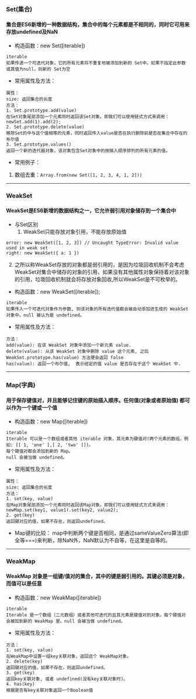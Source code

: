 ### Set(集合)
#### 集合是ES6新增的一种数据结构，集合中的每个元素都是不相同的，同时它可用来存放undefined及NaN
- 构造函数：new Set([iterable])
```
iterable
如果传递一个可迭代对象，它的所有元素将不重复地被添加到新的 Set中。如果不指定此参数或其值为null，则新的 Set为空
```
- 常用属性及方法：
```
属性：
size: 返回集合的长度
方法：
1. Set.prototype.add(value)
在Set对象尾部添加一个元素同时返回该Set对象。即我们可以使用链式方式来调用：newSet.add(1).add(2);
2. Set.prototype.delete(value)
移除Set的中与这个值相等的元素，同时返回传入value是否在执行删除前是否在集合中存在的布尔值
3. Set.prototype.values()
返回一个新的迭代器对象，该对象包含Set对象中的按插入顺序排列的所有元素的值。
```
- 常用例子：
1. 数组去重：``` Array.from(new Set([1, 2, 3, 4, 1, 2])) ```

****

### WeakSet
#### WeakSet是ES6新增的数据结构之一，它允许弱引用对象储存到一个集合中
- 与Set区别
  1. WeakSet只能存放对象引用，不能存放原始值
```
error: new WeakSet([1, 2, 3]) // Uncaught TypeError: Invalid value used in weak set
right: new WeakSet({ a: 1 }) 
```
  2. 之所以称WeakSet存放的对象都是弱引用的，是因为垃圾回收机制不会考虑WeakSet对集合中储存的对象的引用，如果没有其他属性对象保持着对该对象的引用，垃圾回收机制就会将存放对象回收,所以WeakSet是不可枚举的。
 
- 构造函数：new WeakSet([iterable]);
```
iterable
如果传入一个可迭代对象作为参数, 则该对象的所有迭代值都会被自动添加进生成的 WeakSet 对象中。null 被认为是 undefined。
```

- 常用属性及方法：
```
方法：
add(value): 在该 WeakSet 对象中添加一个新元素 value.
delete(value): 从该 WeakSet 对象中删除 value 这个元素, 之后 WeakSet.prototype.has(value) 方法便会返回 false
has(value): 返回一个布尔值,  表示给定的值 value 是否存在于这个 WeakSet 中.
```

****

### Map(字典)
#### 用于保存键值对，并且能够记住键的原始插入顺序。任何值(对象或者原始值) 都可以作为一个键或一个值
- 构造函数：new Map([iterable])
```
iterable
Iterable 可以是一个数组或者其他 iterable 对象，其元素为键值对(两个元素的数组，例如: [[ 1, 'one' ],[ 2, 'two' ]])。
每个键值对都会添加到新的 Map。
null 会被当做 undefined。
```
- 常用属性及方法：
```
属性：
size: 返回集合的长度
方法：
1. set(key, value)
在Map对象尾部添加一个元素同时返回该Map对象。即我们可以使用链式方式来调用：newMap.set(key1, value1).set(key2, value2);
2. get(key)
返回键对应的值，如果不存在，则返回undefined。
```
- Map键的比较： 
map中判断两个键是否相同，是通过sameValueZero算法(即全等===)来判断，除NaN外，NaN默认为不自等，在这里是自等的。

***

### WeakMap
#### WeakMap 对象是一组键/值对的集合，其中的键是弱引用的。其键必须是对象，而值可以是任意
- 构造函数：new WeakMap([iterable])
```
iterable
Iterable 是一个数组（二元数组）或者其他可迭代的且其元素是键值对的对象。每个键值对会被加到新的 WeakMap 里。null 会被当做 undefined。
```
- 常用属性及方法：
```
方法：
1. set(key, value)
在WeakMap中设置一组key关联对象，返回这个 WeakMap对象。
2. delete(key)
返回键对应的值，如果不存在，则返回undefined。
3. get(key)
返回key关联对象, 或者 undefined(没有key关联对象时)。
4. has(key)
根据是否有key关联对象返回一个Boolean值
```
